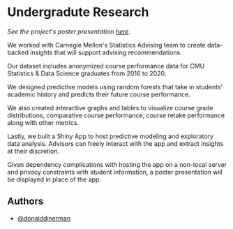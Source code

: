 
# Undergradute Research


*See the project's poster presentation [here](https://donald-dinerman.github.io/Undergraduate-Research/)*.

We worked with Carnegie Mellon's Statistics Advising
team to create data-backed insights that will support
advising recommendations.

Our dataset includes anonymized course performance data for 
CMU Statistics & Data Science graduates from 2016 to 2020.

We designed predictive models using random forests 
that take in students' academic history and predicts 
their future course performance.

We also created interactive graphs and tables
to visualize course grade distributions, comparative 
course performance, course retake performance along with 
other metrics.

Lastly, we built a Shiny App to host predictive modeling
and exploratory data analysis. Advisors can freely interact
with the app and extract insights at their discretion.

Given dependency complications with hosting the app on a
non-local server and privacy constraints with student
information, a poster presentation will be displayed in
place of the app.

## Authors

- [@donalddinerman](https://github.com/Donald-Dinerman)

